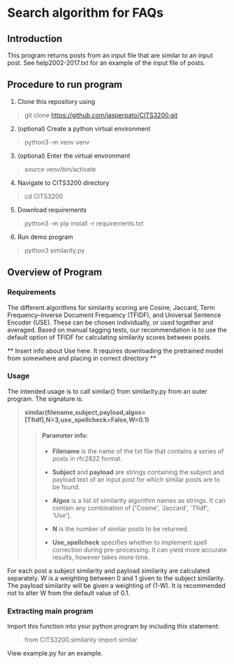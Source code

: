 # Search algorithm for FAQs

## Introduction

This program returns posts from an input file that are similar to an input post.
See help2002-2017.txt for an example of the input file of posts.

## Procedure to run program

1. Clone this repository using
> git clone https://github.com/jasperpato/CITS3200.git

2. (optional) Create a python virtual environment
> python3 -m venv venv

3. (optional) Enter the virtual environment
> source venv/bin/activate

4. Navigate to CITS3200 directory
> cd CITS3200

5. Download requirements
> python3 -m pip install -r requirements.txt

6. Run demo program
> python3 similarity.py

## Overview of Program

### Requirements 
The different algorithms for similarity scoring are Cosine, Jaccard,
Term Frequency–Inverse Document Frequency (TFIDF), and Universal Sentence
Encoder (USE). These can be chosen individually, or used together and averaged.
Based on manual tagging tests, our recommendation is to use the default option
of TFIDF for calculating similarity scores between posts.

** Insert info about Use here. It requires downloading the pretrained model
from somewhere and placing in correct directory **

### Usage

The intended usage is to call similar() from similarity.py from an outer
program. The signature is:
> **similar(filename,subject,payload,algos=[Tfidf],N=3,use_spellcheck=False,W=0.1)**
>
>> #### Parameter info:
>>
>> - **Filename** is the name of the txt file that contains a series of posts in rfc2822 
>>   format.
>> 
>> - **Subject** and **payload** are strings containing the subject and payload text of an
>>  input post for which similar posts are to be found.
>>
>> - **Algos** is a list of similarity algorithm names as strings. It can contain any
>>   combination of ['Cosine', 'Jaccard', 'Tfidf', 'Use'].
>>
>> - **N** is the number of similar posts to be returned.
>>
>> - **Use_spellcheck** specifies whether to implement spell correction during
>>   pre-processing. It can yield more accurate results, however takes more time.

For each post a subject similarity and payload similarity are calculated
separately. W is a weighting between 0 and 1 given to the subject similarity.
The payload similarity will be given a weighting of (1-W). It is recommended
not to alter W from the default value of 0.1.

### Extracting main program

Import this function into your python program by including this statement:

> from CITS3200.similarity import similar

View example.py for an example.






